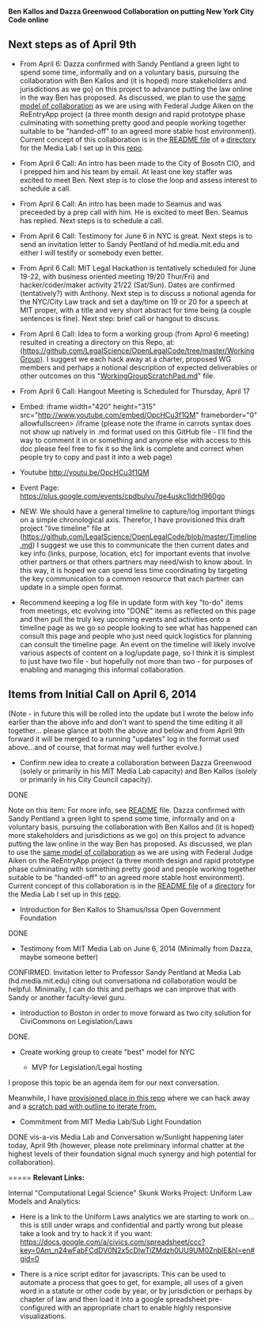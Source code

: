 **Ben Kallos and Dazza Greenwood Collaboration on putting New York City Code online**


## Next steps as of April 9th

* From April 6: Dazza confirmed with Sandy Pentland a green light to spend some time, informally and on a voluntary basis, pursuing the collaboration with Ben Kallos and (it is hoped) more stakeholders and jurisdictions as we go) on this project to advance putting the law online in the way Ben has proposed.  As discussed, we plan to use the [same model of collaboration](https://github.com/LegalScience/OpenLegalCode/blob/master/MediaLabLegalScienceTeam/README.md) as we are using with Federal Judge Aiken on the ReEntryApp project (a three month design and rapid prototype phase culminating with something pretty good and people working together suitable to be "handed-off" to an agreed more stable host environment).  Current concept of this collaboration is in the [README file](https://github.com/LegalScience/OpenLegalCode/blob/master/MediaLabLegalScienceTeam/README.md) of a [directory](https://github.com/LegalScience/OpenLegalCode/blob/master/MediaLabLegalScienceTeam) for the Media Lab I set up in this [repo](https://github.com/LegalScience/OpenLegalCode/).  

* From April 6 Call: An intro has been made to the City of Bosotn CIO, and I prepped him and his team by email.  At least one key staffer was excited to meet Ben.  Next step is to close the loop and assess interest to schedule a call. 

* From April 6 Call: An intro has been made to Seamus and was preceeded by a prep call with him.  He is excited to meet Ben.  Seamus has replied.  Next steps is to schedule a call. 

* From April 6 Call: Testimony for June 6 in NYC is great.  Next steps is to send an invitation letter to Sandy Pentland of hd.media.mit.edu and either I will testify or somebody even better. 

* From April 6 Call: MIT Legal Hackathon is tentatively scheduled for June 19-22, with business oriented meeting 19/20 Thur/Fri) and hacker/coder/maker activity 21/22 (Sat/Sun).  Dates are confirmed (tentatively?) with Anthony.  Next step is to discuss a notional agenda for the NYC/City Law track and set a day/time on 19 or 20 for a speech at MIT proper, with a title and very short abstract for time being (a couple sentences is fine).  Next step: brief call or hangout to discuss.  

* From April 6 Call: Idea to form a working group (from Aprol 6 meeting) resulted in creating a directory on this Repo, at: (https://github.com/LegalScience/OpenLegalCode/tree/master/WorkingGroup).  I suggest we each hack away at a charter, proposed WG members and perhaps a notional description of expected deliverables or other outcomes on this "[WorkingGroupScratchPad.md](https://github.com/LegalScience/OpenLegalCode/blob/master/WorkingGroup/WorkGroupScratchPad.md)" file.  

*  From April 6 Call: Hangout Meeting is Scheduled for Thursday, April 17

- Embed: iframe  width="420" height="315" src="http://www.youtube.com/embed/OpcHCu3f1QM" frameborder="0" allowfullscreen>  /iframe    (please note the iframe in carrots syntax does not show up natively in .md format used on this GitHub file - I'll find the way to comment it in or something and anyone else with access to this doc please feel free to fix it so the link is complete and correct when people try to copy and past it into a web page)

- Youtube http://youtu.be/OpcHCu3f1QM
- Event Page: https://plus.google.com/events/cpdbulvu7qe4uskc1ldrhl960go

* NEW: We should have a general timeline to capture/log important things on a simple chronological axis.  Therefor, I have provisioned this draft project "live timeline" file at (https://github.com/LegalScience/OpenLegalCode/blob/master/Timeline.md)  I suggest we use this to communicate the then current dates and key info (links, purpose, location, etc) for important events that involve other partners or that others partners may need/wish to know about.  In this way, it is hoped we can spend less time coordinating by targeting the key communication to a common resource that each partner can update in a simple open format.  
- Recommend keeping a log file in update form with key "to-do" items from meetings, etc evolving into "DONE" items as reflected on this page and then pull the truly key upcoming events and activities onto a timeline page as we go so people looking to see what has happened can consult this page and people who just need quick logistics for planning can consult the timeline page. An event on the timeline will likely involve various aspects of content on a log/update page, so I think it is simplest to just have two file - but hopefully not more than two - for purposes of enabling and managing this informal collaboration.  



 
## Items from Initial Call on April 6, 2014
(Note - in future this will be rolled into the update but I wrote the below info earlier than the above info and don't want to spend the time editing it all together... please glance at both the above and below and from April 9th forward it will be merged to a running "updates" log in the format used above...and of course, that format may well further evolve.) 

* Confirm new idea to create a collaboration between Dazza Greenwood (solely or primarily in his MIT Media Lab capacity) and Ben Kallos (solely or primarily in his City Council capacity).  

DONE

Note on this item:  For more info, see [README](https://github.com/LegalScience/OpenLegalCode/blob/master/MediaLabLegalScienceTeam/README.md) file.  Dazza confirmed with Sandy Pentland a green light to spend some time, informally and on a voluntary basis, pursuing the collaboration with Ben Kallos and (it is hoped) more stakeholders and jurisdictions as we go) on this project to advance putting the law online in the way Ben has proposed.  As discussed, we plan to use the [same model of collaboration](https://github.com/LegalScience/OpenLegalCode/blob/master/MediaLabLegalScienceTeam/README.md) as we are using with Federal Judge Aiken on the ReEntryApp project (a three month design and rapid prototype phase culminating with something pretty good and people working together suitable to be "handed-off" to an agreed more stable host environment).  Current concept of this collaboration is in the [README file](https://github.com/LegalScience/OpenLegalCode/blob/master/MediaLabLegalScienceTeam/README.md) of a [directory](https://github.com/LegalScience/OpenLegalCode/blob/master/MediaLabLegalScienceTeam) for the Media Lab I set up in this [repo](https://github.com/LegalScience/OpenLegalCode/). 

* Introduction for Ben Kallos to Shamus/Issa Open Government Foundation

DONE

* Testimony from MIT Media Lab on June 6, 2014 (Minimally from Dazza, maybe someone better)

CONFIRMED.  Invitation letter to Professor Sandy Pentland at Media Lab (hd.media.mit.edu) citing out conversationa nd collaboration would be helpful.  Minimally, I can do this and perhaps we can improve that with Sandy or another faculty-level guru. 


* Introduction to Boston in order to move forward as two city solution for CiviCommons on Legislation/Laws

DONE.

* Create working group to create "best" model for NYC

  - MVP for Legislation/Legal hosting

I propose this topic be an agenda item for our next conversation.  

Meanwhile, I have [provisioned place in this repo](https://github.com/LegalScience/OpenLegalCode/tree/master/WorkingGroup) where we can hack away and a [scratch pad with outline to iterate from.](https://github.com/LegalScience/OpenLegalCode/blob/master/WorkingGroup/WorkGroupScratchPad.md) 

* Commitment from MIT Media Lab/Sub Light Foundation 

DONE vis-a-vis Media Lab and Conversation w/Sunlight happening later today, April 9th (however, please note preliminary informal chatter at the highest levels of their foundation signal much synergy and high potential for collaboration). 



=====
**Relevant Links:**

Internal "Computational Legal Science" Skunk Works Project: Uniform Law Models and Analytics: 

* Here is a link to the Uniform Laws analytics we are starting to work on... this is still under wraps and confidential and partly wrong but please take a look and try to hack it if  you want:
https://docs.google.com/a/civics.com/spreadsheet/ccc?key=0Am_n24wFabFCdDV0N2x5cDlwTlZMdzh0UU9UM0ZnblE&hl=en#gid=0 

* There is a nice script editor for javascripts.  This can be used to automate a process that goes to get, for example, all uses of a given word in a statute or other code by year, or by jurisdiction or perhaps by chapter of law and then load it into a google spreadsheet pre-configured with an appropriate chart to enable highly responsive visualizations.  
